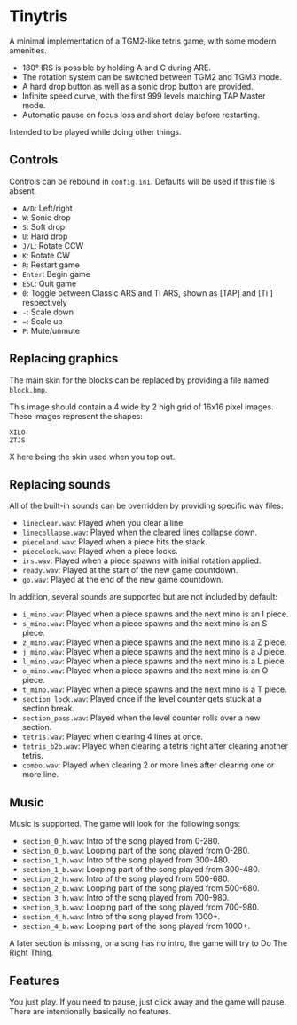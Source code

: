 # Tinytris

A minimal implementation of a TGM2-like tetris game, with some modern amenities.

- 180° IRS is possible by holding A and C during ARE.
- The rotation system can be switched between TGM2 and TGM3 mode.
- A hard drop button as well as a sonic drop button are provided.
- Infinite speed curve, with the first 999 levels matching TAP Master mode.
- Automatic pause on focus loss and short delay before restarting.

Intended to be played while doing other things.

## Controls

Controls can be rebound in `config.ini`. Defaults will be used if this file is absent.

- `A/D`: Left/right
- `W`: Sonic drop
- `S`: Soft drop
- `U`: Hard drop
- `J/L`: Rotate CCW
- `K`: Rotate CW
- `R`: Restart game
- `Enter`: Begin game
- `ESC`: Quit game
- `0`: Toggle between Classic ARS and Ti ARS, shown as [TAP] and [Ti ] respectively
- `-`: Scale down
- `=`: Scale up
- `P`: Mute/unmute

## Replacing graphics
The main skin for the blocks can be replaced by providing a file named `block.bmp`.

This image should contain a 4 wide by 2 high grid of 16x16 pixel images. These images represent the shapes:

```text
XILO
ZTJS
```

X here being the skin used when you top out.

## Replacing sounds
All of the built-in sounds can be overridden by providing specific wav files:

- `lineclear.wav`: Played when you clear a line.
- `linecollapse.wav`: Played when the cleared lines collapse down.
- `pieceland.wav`: Played when a piece hits the stack.
- `piecelock.wav`: Played when a piece locks.
- `irs.wav`: Played when a piece spawns with initial rotation applied.
- `ready.wav`: Played at the start of the new game countdown.
- `go.wav`: Played at the end of the new game countdown.

In addition, several sounds are supported but are not included by default:

- `i_mino.wav`: Played when a piece spawns and the next mino is an I piece.
- `s_mino.wav`: Played when a piece spawns and the next mino is an S piece.
- `z_mino.wav`: Played when a piece spawns and the next mino is a Z piece.
- `j_mino.wav`: Played when a piece spawns and the next mino is a J piece.
- `l_mino.wav`: Played when a piece spawns and the next mino is a L piece.
- `o_mino.wav`: Played when a piece spawns and the next mino is an O piece.
- `t_mino.wav`: Played when a piece spawns and the next mino is a T piece.
- `section_lock.wav`: Played once if the level counter gets stuck at a section break.
- `section_pass.wav`: Played when the level counter rolls over a new section.
- `tetris.wav`: Played when clearing 4 lines at once.
- `tetris_b2b.wav`: Played when clearing a tetris right after clearing another tetris.
- `combo.wav`: Played when clearing 2 or more lines after clearing one or more line.

## Music
Music is supported. The game will look for the following songs:

- `section_0_h.wav`: Intro of the song played from 0-280.
- `section_0_b.wav`: Looping part of the song played from 0-280.
- `section_1_h.wav`: Intro of the song played from 300-480.
- `section_1_b.wav`: Looping part of the song played from 300-480.
- `section_2_h.wav`: Intro of the song played from 500-680.
- `section_2_b.wav`: Looping part of the song played from 500-680.
- `section_3_h.wav`: Intro of the song played from 700-980.
- `section_3_b.wav`: Looping part of the song played from 700-980.
- `section_4_h.wav`: Intro of the song played from 1000+.
- `section_4_b.wav`: Looping part of the song played from 1000+.

A later section is missing, or a song has no intro, the game will try to Do The Right Thing.

## Features

You just play. If you need to pause, just click away and the game will pause. There are intentionally basically no features.